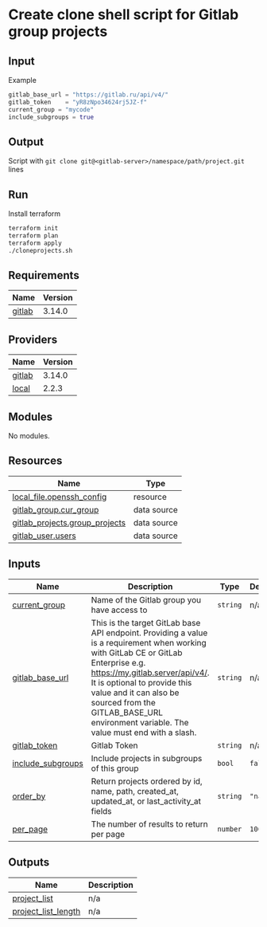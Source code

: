 # Create clone shell script for Gitlab group projects

## Input

Example  

```tfvars
gitlab_base_url = "https://gitlab.ru/api/v4/"
gitlab_token    = "yR8zNpo34624rj5JZ-f"
current_group = "mycode"
include_subgroups = true
```

## Output

Script with `git clone git@<gitlab-server>/namespace/path/project.git` lines

## Run

Install terraform

```bash
terraform init
terraform plan
terraform apply
./cloneprojects.sh
```

<!-- BEGIN_TF_DOCS -->
## Requirements

| Name | Version |
|------|---------|
| <a name="requirement_gitlab"></a> [gitlab](#requirement\_gitlab) | 3.14.0 |

## Providers

| Name | Version |
|------|---------|
| <a name="provider_gitlab"></a> [gitlab](#provider\_gitlab) | 3.14.0 |
| <a name="provider_local"></a> [local](#provider\_local) | 2.2.3 |

## Modules

No modules.

## Resources

| Name | Type |
|------|------|
| [local_file.openssh_config](https://registry.terraform.io/providers/hashicorp/local/latest/docs/resources/file) | resource |
| [gitlab_group.cur_group](https://registry.terraform.io/providers/gitlabhq/gitlab/3.14.0/docs/data-sources/group) | data source |
| [gitlab_projects.group_projects](https://registry.terraform.io/providers/gitlabhq/gitlab/3.14.0/docs/data-sources/projects) | data source |
| [gitlab_user.users](https://registry.terraform.io/providers/gitlabhq/gitlab/3.14.0/docs/data-sources/user) | data source |

## Inputs

| Name | Description | Type | Default | Required |
|------|-------------|------|---------|:--------:|
| <a name="input_current_group"></a> [current\_group](#input\_current\_group) | Name of the Gitlab group you have access to | `string` | n/a | yes |
| <a name="input_gitlab_base_url"></a> [gitlab\_base\_url](#input\_gitlab\_base\_url) | This is the target GitLab base API endpoint. Providing a value is a requirement when working with GitLab CE or GitLab Enterprise e.g. https://my.gitlab.server/api/v4/. It is optional to provide this value and it can also be sourced from the GITLAB\_BASE\_URL environment variable. The value must end with a slash. | `string` | n/a | yes |
| <a name="input_gitlab_token"></a> [gitlab\_token](#input\_gitlab\_token) | Gitlab Token | `string` | n/a | yes |
| <a name="input_include_subgroups"></a> [include\_subgroups](#input\_include\_subgroups) | Include projects in subgroups of this group | `bool` | `false` | no |
| <a name="input_order_by"></a> [order\_by](#input\_order\_by) | Return projects ordered by id, name, path, created\_at, updated\_at, or last\_activity\_at fields | `string` | `"name"` | no |
| <a name="input_per_page"></a> [per\_page](#input\_per\_page) | The number of results to return per page | `number` | `100` | no |

## Outputs

| Name | Description |
|------|-------------|
| <a name="output_project_list"></a> [project\_list](#output\_project\_list) | n/a |
| <a name="output_project_list_length"></a> [project\_list\_length](#output\_project\_list\_length) | n/a |
<!-- END_TF_DOCS -->